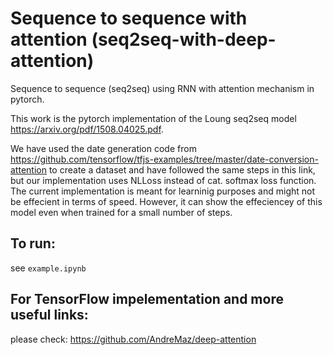 # Sequence to sequence with attention (seq2seq-with-deep-attention)
Sequence to sequence (seq2seq) using RNN with attention mechanism in pytorch.

This work is the pytorch implementation of the Loung seq2seq model https://arxiv.org/pdf/1508.04025.pdf. 

We have used the date generation code from https://github.com/tensorflow/tfjs-examples/tree/master/date-conversion-attention to create a dataset and have followed the same steps in this link, but our implementation uses NLLoss instead of cat. softmax loss function. 
The current implementation is meant for learninig purposes and might not be effecient in terms of speed. However, it can show the effeciencey of this model even when trained for a small number of steps.


## To run:
  see `example.ipynb`
## For TensorFlow impelementation and more useful links:
please check: https://github.com/AndreMaz/deep-attention


